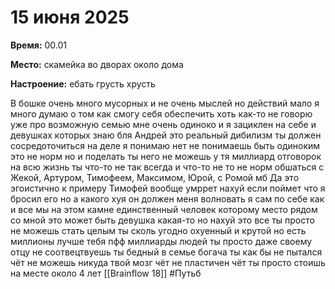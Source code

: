 # 15 июня 2025

**Время:**  00.01

**Место:**  скамейка во дворах около дома 

**Настроение:**  ебать грусть хрусть 

В бошке очень много мусорных и не очень мыслей но действий мало я много думаю о том как смогу себя обеспечить хоть как-то не говорю уже про возможную семью мне очень одиноко и я зациклен на себе и девушках которых знаю бля Андрей это реальный дибилизм ты должен сосредоточиться на деле я понимаю нет не понимаешь быть одиноким это не норм но и поделать ты него не можешь у тя миллиард отговорок на всю жизнь ты что-то не так всегда и что-то не то не норм обшаться с Жекой, Артуром, Тимофеем, Максимом, Юрой, с Ромой мб 
Да это эгоистично к примеру Тимофей вообще умррет нахуй если поймет что я бросил его но а какого хуя он должен меня волновать я сам по себе как и все мы на этом камне единственный человек которому место рядом со мной это может быть девушка какая-то но нахуй это все ты просто не можешь стать целым ты сколь угодно охуенный и крутой но есть миллионы лучше тебя пфф миллиарды людей ты просто даже своему отцу не соотвецтвуешь ты бедный в семье богача ты как бы не пытался чёт не можешь никуда твой мозг чёт не пластичен чёт ты просто стоишь на месте около 4 лет 
[[Brainflow 18]]
#Путьб